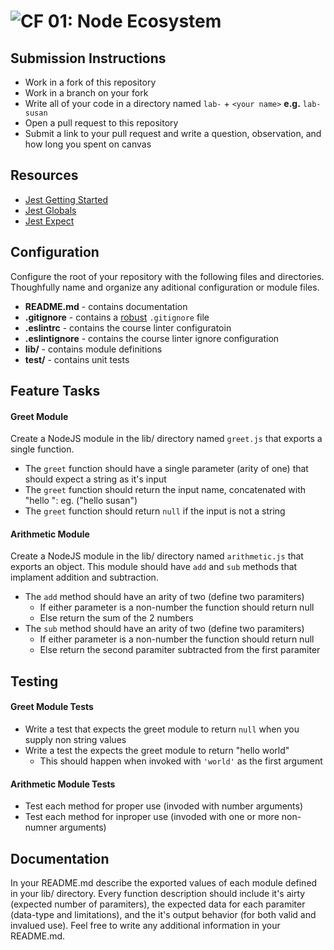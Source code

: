 ![CF](https://camo.githubusercontent.com/70edab54bba80edb7493cad3135e9606781cbb6b/687474703a2f2f692e696d6775722e636f6d2f377635415363382e706e67) 01: Node Ecosystem
===

## Submission Instructions
* Work in a fork of this repository
* Work in a branch on your fork
* Write all of your code in a directory named `lab-` + `<your name>` **e.g.** `lab-susan`
* Open a pull request to this repository
* Submit a link to your pull request and write a question, observation, and how long you spent on canvas  

## Resources  
* [Jest Getting Started](https://facebook.github.io/jest/docs/en/getting-started.html)
* [Jest Globals](https://facebook.github.io/jest/docs/en/api.html#content)
* [Jest Expect](https://facebook.github.io/jest/docs/en/expect.html#content)

## Configuration 
Configure the root of your repository with the following files and directories. Thoughfully name and organize any aditional configuration or module files.
* **README.md** - contains documentation
* **.gitignore** - contains a [robust](http://gitignore.io) `.gitignore` file 
* **.eslintrc** - contains the course linter configuratoin
* **.eslintignore** - contains the course linter ignore configuration
* **lib/** - contains module definitions
* **__test__/** - contains unit tests

## Feature Tasks
#### Greet Module
Create a NodeJS module in the lib/ directory named `greet.js` that exports a single function. 
* The `greet` function should have a single parameter (arity of one) that should expect a string as it's input
* The `greet` function should return the input name, concatenated with "hello ": eg. ("hello susan")
* The `greet` function should return `null` if the input is not a string

#### Arithmetic Module
Create a NodeJS module in the lib/ directory named `arithmetic.js` that exports an object. This module should have `add` and `sub` methods that implament addition and subtraction.  
* The `add` method should have an arity of two (define two paramiters)
  * If either parameter is a non-number the function should return null
  * Else return the sum of the 2 numbers
* The `sub` method should have an arity of two (define two paramiters)
  * If either parameter is a non-number the function should return null
  * Else return the second paramiter subtracted from the first paramiter

## Testing  
#### Greet Module Tests
* Write a test that expects the greet module to return `null` when you supply non string values
* Write a test the expects the greet module to return "hello world"
  * This should happen when invoked with `'world'` as the first argument

#### Arithmetic Module Tests
* Test each method for proper use (invoded with number arguments)
* Test each method for inproper use (invoded with one or more non-numner arguments)

## Documentation  
In your README.md describe the exported values of each module defined in your lib/ directory. Every function description should include it's airty (expected number of paramiters), the expected data for each paramiter (data-type and limitations), and the it's output behavior (for both valid and invalued use). Feel free to write any additional information in your README.md.
